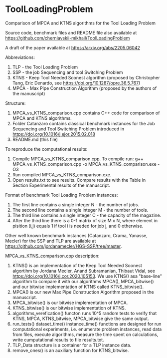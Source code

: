 # ToolLoadingProblem
Comparison of MPCA and KTNS algorithms for the Tool Loading Problem

Source code, benchmark files and README file also available at https://github.com/cherniavskii-mikhail/ToolLoadingProblem

A draft of the paper available at https://arxiv.org/abs/2205.06042

Abbreviations:
1) TLP - the Tool Loading Problem
2) SSP - the job Sequencing and tool Switching Problem
3) KTNS - Keep Tool Needed Soonest algorithm (proposed by Christopher Tang, Eric Denardo, see https://doi.org/10.1287/opre.36.5.767)
4) MPCA - Max Pipe Construction Algorithm (proposed by the authors of the manuscript)

Structure:

1) MPCA_vs_KTNS_comparison.cpp contains C++ code for comparison of MPCA and KTNS algorithms.
2) Folder Catanzaro contains classical benchmark instances for the Job Sequencing and Tool Switching Problem introduced in https://doi.org/10.1016/j.ejor.2015.02.018
3) README.md (this file)

To reproduce the computational results:

1) Compile MPCA_vs_KTNS_comparison.cpp. To compile run: g++ MPCA_vs_KTNS_comparison.cpp -o MPCA_vs_KTNS_comparison.exe -O3
2) Run compiled MPCA_vs_KTNS_comparison.exe.
3) Open results.txt to see results. Compare results with the Table in Section Experimental results of the manuscript.


Format of benchmark Tool Loading Problem instances:
1) The first line contains a single integer N - the number of jobs.
2) The second line contains a single integer M - the number of tools.
3) The third line contains a single integer C - the capacity of the magazine.
4) After the third line there is a 0-1 matrix of size M x N, where element in pisition (i,j) equals 1 if tool i is needed for job j, and 0 otherwise. 

Other well known benchmark instances (Catanzaro, Crama, Yanasse, Mecler) for the SSP and TLP are available at https://github.com/jordanamecler/HGS-SSP/tree/master.

MPCA_vs_KTNS_comparison.cpp description:

1) KTNS() is an implementation of the Keep Tool Needed Soonest algortihm by Jordana Mecler, Anand Subramanian, Thibaut Vidal, see https://doi.org/10.1016/j.cor.2020.105153. We use KTNS() asa "base-line" algorithm to compare it with our algorithms MPCA(), MPCA_bitwise() and our bitwise implementation of KTNS called KTNS_bitwise().
2) MPCA() is our new Max Pipe Construction Algorithm proposed in the manuscript.
3) MPCA_bitwise() is our bitwise implementation of MPCA.
4) KTNS_bitwise() is our bitwise implementation of KTNS.
5) algorithms_verefication() functon runs 10^5 random tests to verify that KTNS, MPCA, KTNS_bitwise, MPCA_bitwise give the same output.
6) run_tests() dataset_time() instance_time() functions are designed for run computational experiments, i.e. enumerate problem instances, read data from files, execute algorithms, measure the time spent on calculations, write cumputational results to file results.txt.
7) TLP_Data structure is a container for a TLP instance data.
8) remove_ones() is an auxiliary function for KTNS_bitwise.

